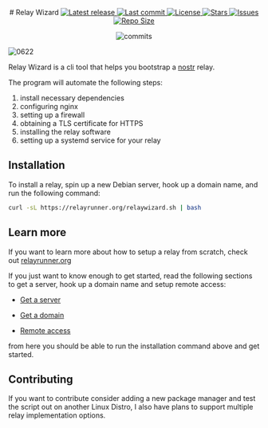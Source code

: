 <div align="center"><p>
# Relay Wizard
    <a href="https://github.com/nodetec/relaywizard/releases/latest">
      <img alt="Latest release" src="https://img.shields.io/github/v/release/nodetec/relaywizard?style=for-the-badge&logo=starship&color=C9CBFF&logoColor=D9E0EE&labelColor=302D41" />
    </a>
    <a href="https://github.com/nodetec/relaywizard/pulse">
      <img alt="Last commit" src="https://img.shields.io/github/last-commit/nodetec/relaywizard?style=for-the-badge&logo=starship&color=8bd5ca&logoColor=D9E0EE&labelColor=302D41"/>
    </a>
    <a href="https://github.com/nodetec/relaywizard/blob/main/LICENSE">
      <img alt="License" src="https://img.shields.io/github/license/nodetec/relaywizard?style=for-the-badge&logo=starship&color=ee999f&logoColor=D9E0EE&labelColor=302D41" />
    </a>
    <a href="https://github.com/nodetec/relaywizard/stargazers">
      <img alt="Stars" src="https://img.shields.io/github/stars/nodetec/relaywizard?style=for-the-badge&logo=starship&color=c69ff5&logoColor=D9E0EE&labelColor=302D41" />
    </a>
    <a href="https://github.com/nodetec/relaywizard/issues">
      <img alt="Issues" src="https://img.shields.io/github/issues/nodetec/relaywizard?style=for-the-badge&logo=bilibili&color=F5E0DC&logoColor=D9E0EE&labelColor=302D41" />
    </a>
    <a href="https://github.com/nodetec/relaywizard">
      <img alt="Repo Size" src="https://img.shields.io/github/repo-size/nodetec/relaywizard?color=%23DDB6F2&label=SIZE&logo=codesandbox&style=for-the-badge&logoColor=D9E0EE&labelColor=302D41" />
    </a>
  <p align="center">
    <img src="https://stars.medv.io/nodetec/relaywizard.svg", title="commits"/>
  </p>

</div>

![0622](https://github.com/nodetec/relaywizard/assets/29136904/eb226b30-9250-43c6-ba2a-0361446d790b)

Relay Wizard is a cli tool that helps you bootstrap a [nostr](https://nostr.com/) relay.

The program will automate the following steps:

1. install necessary dependencies
1. configuring nginx
1. setting up a firewall
1. obtaining a TLS certificate for HTTPS
1. installing the relay software
1. setting up a systemd service for your relay

## Installation

To install a relay, spin up a new Debian server, hook up a domain name, and run the following command:

```bash
curl -sL https://relayrunner.org/relaywizard.sh | bash
```

## Learn more

If you want to learn more about how to setup a relay from scratch, check out [relayrunner.org](https://relayrunner.org)

If you just want to know enough to get started, read the following sections to get a server, hook up a domain name and setup remote access:

- [Get a server](https://relayrunner.org/server/get-a-server)

- [Get a domain](https://relayrunner.org/server/domain-name)

- [Remote access](https://relayrunner.org/server/remote-access)

from here you should be able to run the installation command above and get started.

## Contributing

If you want to contribute consider adding a new package manager and test the script out on another Linux Distro, I also have plans to support multiple relay implementation options.
